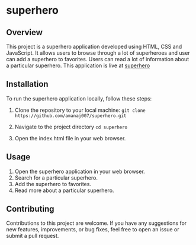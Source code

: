 # superhero

## Overview
This project is a superhero application developed using HTML, CSS and JavaScript. It allows users to browse through a lot of superheroes and user can add a superhero to favorites. Users can read a lot of information about a particular superhero.
This application is live at [superhero](https://amanaj007.github.io/superhero/)

## Installation
To run the superhero application locally, follow these steps:

1. Clone the repository to your local machine:
`git clone https://github.com/amanaj007/superhero.git`

2. Navigate to the project directory
`cd superhero`

3. Open the index.html file in your web browser.

## Usage
1. Open the superhero application in your web browser.
2. Search for a particular superhero.
3. Add the superhero to favorites.
4. Read more about a particular superhero.

## Contributing
Contributions to this project are welcome. If you have any suggestions for new features, improvements, or bug fixes, feel free to open an issue or submit a pull request.
